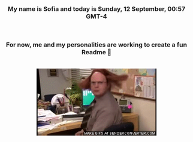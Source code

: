 


<div align="center">
<h3 >My name is Sofia and today is Sunday, 12 September, 00:57 GMT-4</h3><br>
<h3 >For now, me and my personalities are working to create a fun Readme 👋
</h3><br>
<img src='img/dwight.gif' alt='working...'/>
</div>
